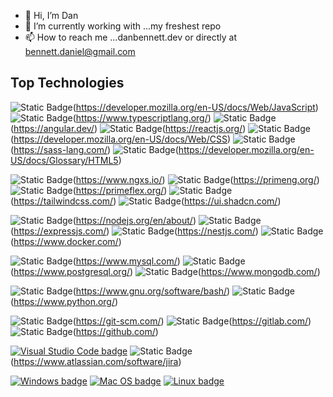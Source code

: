 - 👋 Hi, I’m Dan
- 🌱 I’m currently working with ...my freshest repo
- 📫 How to reach me ...danbennett.dev or directly at bennett.daniel@gmail.com


## Top Technologies
![Static Badge](https://img.shields.io/badge/JavaScript-white?style=for-the-badge&logo=javascript&logoColor=%23F7DF1E&labelColor=black&color=black)(https://developer.mozilla.org/en-US/docs/Web/JavaScript)
![Static Badge](https://img.shields.io/badge/TypeScript-white?style=for-the-badge&logo=typescript&logoColor=white&labelColor=%233178C6&color=%233178C6)(https://www.typescriptlang.org/)
![Static Badge](https://img.shields.io/badge/Angular-white?style=for-the-badge&logo=angular&logoColor=white&labelColor=%23E34F26&color=%23E34F26)(https://angular.dev/)
![Static Badge](https://img.shields.io/badge/React-white?style=for-the-badge&logo=react&logoColor=%2361DAFB&labelColor=000000&color=000000)(https://reactjs.org/)
![Static Badge](https://img.shields.io/badge/CSS3-white?style=for-the-badge&logo=css3&logoColor=white&labelColor=%231572B6&color=%231572B6)(https://developer.mozilla.org/en-US/docs/Web/CSS)
![Static Badge](https://img.shields.io/badge/SASS-white?style=for-the-badge&logo=sass&logoColor=white&labelColor=%23CC6699&color=%23CC6699)(https://sass-lang.com/)
![Static Badge](https://img.shields.io/badge/HTML5-white?style=for-the-badge&logo=html5&logoColor=white&labelColor=%23E34F26&color=%23E34F26)(https://developer.mozilla.org/en-US/docs/Glossary/HTML5)

![Static Badge](https://img.shields.io/badge/NGXS-white?style=for-the-badge&logoColor=white&labelColor=%230089CF&color=%230089CF)(https://www.ngxs.io/)
![Static Badge](https://img.shields.io/badge/PrimeNG-white?style=for-the-badge&logo=primeng&logoColor=white&labelColor=%23DD0031&color=%23DD0031)(https://primeng.org/)
![Static Badge](https://img.shields.io/badge/PrimeFlex-white?style=for-the-badge&logoColor=white&labelColor=%2300e0a8&color=%2300e0a8)(https://primeflex.org/)
![Static Badge](https://img.shields.io/badge/Tailwind%20CSS-white?style=for-the-badge&logo=tailwindcss&logoColor=white&labelColor=%2306B6D4&color=%2306B6D4)(https://tailwindcss.com/)
![Static Badge](https://img.shields.io/badge/shadcn%2Fui-white?style=for-the-badge&logo=shadcn%2Fui&logoColor=white&labelColor=%23000000&color=%23000000)(https://ui.shadcn.com/)

![Static Badge](https://img.shields.io/badge/Node.js-white?style=for-the-badge&logo=node.js&logoColor=white&labelColor=%235FA04E&color=%235FA04E)(https://nodejs.org/en/about/)
![Static Badge](https://img.shields.io/badge/Express.js-white?style=for-the-badge&logo=express&logoColor=white&labelColor=%23000000&color=%23000000)(https://expressjs.com/)
![Static Badge](https://img.shields.io/badge/nestjs-white?style=for-the-badge&logo=nestjs&logoColor=white&labelColor=%23E0234E&color=%23E0234E)(https://nestjs.com/)
![Static Badge](https://img.shields.io/badge/docker-white?style=for-the-badge&logo=docker&logoColor=white&labelColor=%232496ED&color=%232496ED)(https://www.docker.com/)

![Static Badge](https://img.shields.io/badge/mysql-white?style=for-the-badge&logo=mysql&logoColor=white&labelColor=%234479A1&color=%234479A1)(https://www.mysql.com/)
![Static Badge](https://img.shields.io/badge/postgresql-white?style=for-the-badge&logo=postgresql&logoColor=white&labelColor=%234169E1&color=%234169E1)(https://www.postgresql.org/)
![Static Badge](https://img.shields.io/badge/mongodb-white?style=for-the-badge&logo=mongodb&logoColor=white&labelColor=%2347A248&color=%2347A248)(https://www.mongodb.com/)

![Static Badge](https://img.shields.io/badge/Bash-white?style=for-the-badge&logo=gnu%20bash&logoColor=white&labelColor=%230E353D&color=%230E353D)(https://www.gnu.org/software/bash/)
![Static Badge](https://img.shields.io/badge/python-white?style=for-the-badge&logo=python&logoColor=white&labelColor=%233776AB&color=%233776AB)(https://www.python.org/)

![Static Badge](https://img.shields.io/badge/GIT-white?style=for-the-badge&logo=git&logoColor=white&labelColor=%23F05032&color=%23F05032)(https://git-scm.com/)
![Static Badge](https://img.shields.io/badge/GITLab-white?style=for-the-badge&logo=gitlab&logoColor=white&labelColor=%23FC6D26&color=%23FC6D26)(https://gitlab.com/)
![Static Badge](https://img.shields.io/badge/GitHub-white?style=for-the-badge&logo=github&logoColor=white&labelColor=%23181717&color=%23181717)(https://github.com/)

[![Visual Studio Code badge](https://img.shields.io/badge/Visual_Studio_Code-0078D4?style=for-the-badge&logo=visual%20studio%20code&logoColor=white)](https://code.visualstudio.com/)
![Static Badge](https://img.shields.io/badge/Jira-white?style=for-the-badge&logo=jira&logoColor=white&labelColor=%230052CC&color=%230052CC)(https://www.atlassian.com/software/jira)

[![Windows badge](	https://img.shields.io/badge/Windows-0078D6?style=for-the-badge&logo=windows&logoColor=white)](https://en.wikipedia.org/wiki/Microsoft_Windows)
[![Mac OS badge](https://img.shields.io/badge/mac%20os-000000?style=for-the-badge&logo=apple&logoColor=white)](https://en.wikipedia.org/wiki/MacOS)
[![Linux badge](https://img.shields.io/badge/Linux-FCC624?style=for-the-badge&logo=linux&logoColor=black)](https://en.wikipedia.org/wiki/Linux)
